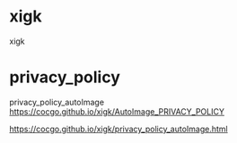 # xigk
xigk

# privacy_policy
privacy_policy_autoImage
https://cocgo.github.io/xigk/AutoImage_PRIVACY_POLICY

https://cocgo.github.io/xigk/privacy_policy_autoImage.html